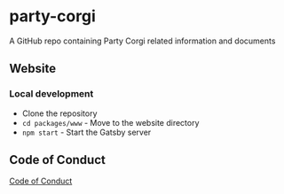 # party-corgi

A GitHub repo containing Party Corgi related information and documents

## Website

### Local development

- Clone the repository
- `cd packages/www` - Move to the website directory
- `npm start` - Start the Gatsby server

## Code of Conduct

[Code of Conduct](/coc)
